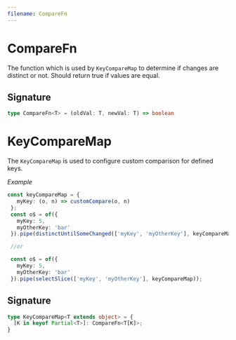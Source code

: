 ```yaml
---
filename: CompareFn
---
```


# CompareFn

The function which is used by `KeyCompareMap` to determine if changes are distinct or not.
Should return true if values are equal.

## Signature

```TypeScript
type CompareFn<T> = (oldVal: T, newVal: T) => boolean
```

# KeyCompareMap

The `KeyCompareMap` is used to configure custom comparison for defined keys.

_Example_

```TypeScript
const keyCompareMap = {
   myKey: (o, n) => customCompare(o, n)
 };
 const o$ = of({
   myKey: 5,
   myOtherKey: 'bar'
 }).pipe(distinctUntilSomeChanged(['myKey', 'myOtherKey'], keyCompareMap));

 //or

 const o$ = of({
   myKey: 5,
   myOtherKey: 'bar'
 }).pipe(selectSlice(['myKey', 'myOtherKey'], keyCompareMap));
```

## Signature

```TypeScript
type KeyCompareMap<T extends object> = {
  [K in keyof Partial<T>]: CompareFn<T[K]>;
}
```
